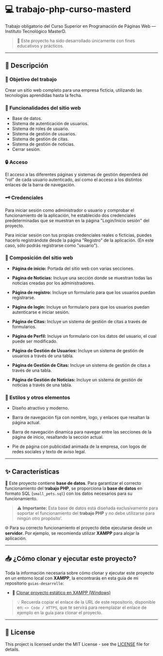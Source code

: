 # 💻 trabajo-php-curso-masterd

Trabajo obligatorio del Curso Superior en Programación de Páginas Web — Instituto Tecnológico MasterD.

> 📁 Este proyecto ha sido desarrollado únicamente con fines educativos y prácticos.

---

## 📝 Descripción

### 🎯 Objetivo del trabajo

Crear un sitio web completo para una empresa ficticia, utilizando las tecnologías aprendidas hasta la fecha.

### 🚀 Funcionalidades del sitio web

- Base de datos.
- Sistema de autenticación de usuarios.
- Sistema de roles de usuario.
- Sistema de gestión de usuarios.
- Sistema de gestión de citas.
- Sistema de gestión de noticias.
- Cerrar sesión.

### 🔒 Acceso

El acceso a las diferentes páginas y sistemas de gestión dependerá del "rol" de cada usuario autenticado, así como el acceso a los distintos enlaces de la barra de navegación.

### 🗝️ Credenciales

Para iniciar sesión como administrador o usuario y comprobar el funcionamiento de la aplicación, he establecido dos credenciales predeterminadas que se muestran en la página "Login/Inicio sesión" del proyecto.

Para iniciar sesión con tus propias credenciales reales o ficticias, puedes hacerlo registrándote desde la página "Registro" de la aplicación. (En este caso, sólo podrás registrarse como "usuario").

### 🧱 Composición del sitio web

- **Página de inicio:** Portada del sitio web con varias secciones.

- **Página de Noticias:** Incluye una sección donde se muestran todas las noticias creadas por los administradores.

- **Página de registro:** Incluye un formulario para que los usuarios puedan registrarse.

- **Página de login:** Incluye un formulario para que los usuarios puedan autenticarse e iniciar sesión.

- **Página de Citas:** Incluye un sistema de gestión de citas a través de formularios.

- **Página de Perfil:** Incluye un formulario con los datos del usuario, el cual puede ser modificado.

- **Página de Gestión de Usuarios:** Incluye un sistema de gestión de usuarios a través de una tabla.

- **Página de Gestión de Citas:** Incluye un sistema de gestión de citas a través de una tabla.

- **Página de Gestión de Noticias:** Incluye un sistema de gestión de noticias a través de una tabla.

### 🎨 Estilos y otros elementos

- Diseño atractivo y moderno.

- Barra de navegación fija con nombre, logo, y enlaces que resaltan la página actual.

- Barra de navegación dinamica para navegar entre las secciones de la página de inicio, resaltando la sección actual.

- Pie de página con publicidad animada de la empresa, con logos de redes sociales y texto de aviso legal.

---

## ✨ Características

📂 Este proyecto contiene **base de datos**. Para garantizar el correcto funcionamiento del t**rabajo PHP**, se proporciona la **base de datos** en formato SQL (`small_pets.sql`) con los datos necesarios para su funcionamiento.

> ⚠️ **Importante:** Esta base de datos está diseñada exclusivamente para soportar el funcionamiento del **trabajo PHP** y no debe utilizarse para ningún otro propósito'.

🌐 Para su correcto funcionamiento el proyecto debe ejecutarse desde un **servidor**. Por ejemplo, se recomienda utilizar **XAMPP** para alojar la aplicación.

---

## 📥 ¿Cómo clonar y ejecutar este proyecto?

Toda la información necesaria sobre cómo clonar y ejecutar este proyecto en un entorno local con **XAMPP**, la encontrarás en esta guía de mi repositorio `guias-desarrollo`:

- 📄 [Clonar proyecto estático en XAMPP (Windows)](https://github.com/tejada1970/guias-desarrollo/blob/master/clonar/clonar-proyecto-estatico-en-xampp-windows.md)

> 💡 Recuerda copiar el enlace de la URL de este repositorio, disponible en: `<> Code / HTTPS`, que te servirá para reemplazar el enlace de ejemplo en la guía para clonar el proyecto.

---

## 📄 License

This project is licensed under the MIT License - see the [LICENSE](LICENSE) file for details.
